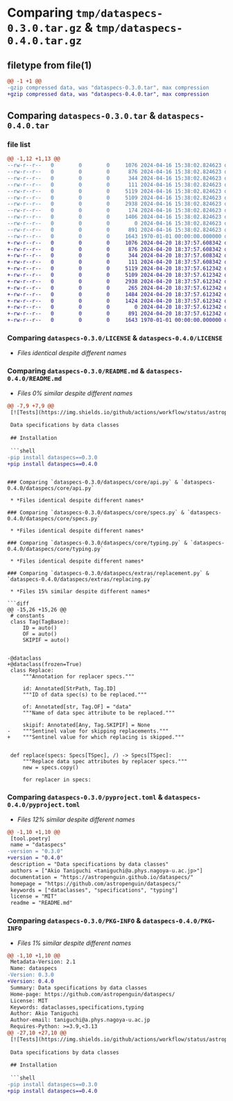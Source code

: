 # Comparing `tmp/dataspecs-0.3.0.tar.gz` & `tmp/dataspecs-0.4.0.tar.gz`

## filetype from file(1)

```diff
@@ -1 +1 @@
-gzip compressed data, was "dataspecs-0.3.0.tar", max compression
+gzip compressed data, was "dataspecs-0.4.0.tar", max compression
```

## Comparing `dataspecs-0.3.0.tar` & `dataspecs-0.4.0.tar`

### file list

```diff
@@ -1,12 +1,13 @@
--rw-r--r--   0        0        0     1076 2024-04-16 15:38:02.824623 dataspecs-0.3.0/LICENSE
--rw-r--r--   0        0        0      876 2024-04-16 15:38:02.824623 dataspecs-0.3.0/README.md
--rw-r--r--   0        0        0      344 2024-04-16 15:38:02.824623 dataspecs-0.3.0/dataspecs/__init__.py
--rw-r--r--   0        0        0      111 2024-04-16 15:38:02.824623 dataspecs-0.3.0/dataspecs/core/__init__.py
--rw-r--r--   0        0        0     5119 2024-04-16 15:38:02.824623 dataspecs-0.3.0/dataspecs/core/api.py
--rw-r--r--   0        0        0     5109 2024-04-16 15:38:02.824623 dataspecs-0.3.0/dataspecs/core/specs.py
--rw-r--r--   0        0        0     2938 2024-04-16 15:38:02.824623 dataspecs-0.3.0/dataspecs/core/typing.py
--rw-r--r--   0        0        0      174 2024-04-16 15:38:02.824623 dataspecs-0.3.0/dataspecs/extras/__init__.py
--rw-r--r--   0        0        0     1406 2024-04-16 15:38:02.824623 dataspecs-0.3.0/dataspecs/extras/replacement.py
--rw-r--r--   0        0        0        0 2024-04-16 15:38:02.824623 dataspecs-0.3.0/dataspecs/py.typed
--rw-r--r--   0        0        0      891 2024-04-16 15:38:02.824623 dataspecs-0.3.0/pyproject.toml
--rw-r--r--   0        0        0     1643 1970-01-01 00:00:00.000000 dataspecs-0.3.0/PKG-INFO
+-rw-r--r--   0        0        0     1076 2024-04-20 18:37:57.608342 dataspecs-0.4.0/LICENSE
+-rw-r--r--   0        0        0      876 2024-04-20 18:37:57.608342 dataspecs-0.4.0/README.md
+-rw-r--r--   0        0        0      344 2024-04-20 18:37:57.608342 dataspecs-0.4.0/dataspecs/__init__.py
+-rw-r--r--   0        0        0      111 2024-04-20 18:37:57.608342 dataspecs-0.4.0/dataspecs/core/__init__.py
+-rw-r--r--   0        0        0     5119 2024-04-20 18:37:57.612342 dataspecs-0.4.0/dataspecs/core/api.py
+-rw-r--r--   0        0        0     5109 2024-04-20 18:37:57.612342 dataspecs-0.4.0/dataspecs/core/specs.py
+-rw-r--r--   0        0        0     2938 2024-04-20 18:37:57.612342 dataspecs-0.4.0/dataspecs/core/typing.py
+-rw-r--r--   0        0        0      265 2024-04-20 18:37:57.612342 dataspecs-0.4.0/dataspecs/extras/__init__.py
+-rw-r--r--   0        0        0     1484 2024-04-20 18:37:57.612342 dataspecs-0.4.0/dataspecs/extras/formatting.py
+-rw-r--r--   0        0        0     1424 2024-04-20 18:37:57.612342 dataspecs-0.4.0/dataspecs/extras/replacing.py
+-rw-r--r--   0        0        0        0 2024-04-20 18:37:57.612342 dataspecs-0.4.0/dataspecs/py.typed
+-rw-r--r--   0        0        0      891 2024-04-20 18:37:57.612342 dataspecs-0.4.0/pyproject.toml
+-rw-r--r--   0        0        0     1643 1970-01-01 00:00:00.000000 dataspecs-0.4.0/PKG-INFO
```

### Comparing `dataspecs-0.3.0/LICENSE` & `dataspecs-0.4.0/LICENSE`

 * *Files identical despite different names*

### Comparing `dataspecs-0.3.0/README.md` & `dataspecs-0.4.0/README.md`

 * *Files 0% similar despite different names*

```diff
@@ -7,9 +7,9 @@
 [![Tests](https://img.shields.io/github/actions/workflow/status/astropenguin/dataspecs/tests.yaml?label=Tests&style=flat-square)](https://github.com/astropenguin/dataspecs/actions)
 
 Data specifications by data classes
 
 ## Installation
 
 ```shell
-pip install dataspecs==0.3.0
+pip install dataspecs==0.4.0
 ```
```

### Comparing `dataspecs-0.3.0/dataspecs/core/api.py` & `dataspecs-0.4.0/dataspecs/core/api.py`

 * *Files identical despite different names*

### Comparing `dataspecs-0.3.0/dataspecs/core/specs.py` & `dataspecs-0.4.0/dataspecs/core/specs.py`

 * *Files identical despite different names*

### Comparing `dataspecs-0.3.0/dataspecs/core/typing.py` & `dataspecs-0.4.0/dataspecs/core/typing.py`

 * *Files identical despite different names*

### Comparing `dataspecs-0.3.0/dataspecs/extras/replacement.py` & `dataspecs-0.4.0/dataspecs/extras/replacing.py`

 * *Files 15% similar despite different names*

```diff
@@ -15,26 +15,26 @@
 # constants
 class Tag(TagBase):
     ID = auto()
     OF = auto()
     SKIPIF = auto()
 
 
-@dataclass
+@dataclass(frozen=True)
 class Replace:
     """Annotation for replacer specs."""
 
     id: Annotated[StrPath, Tag.ID]
     """ID of data spec(s) to be replaced."""
 
     of: Annotated[str, Tag.OF] = "data"
     """Name of data spec attribute to be replaced."""
 
     skipif: Annotated[Any, Tag.SKIPIF] = None
-    """Sentinel value for skipping replacements."""
+    """Sentinel value for which replacing is skipped."""
 
 
 def replace(specs: Specs[TSpec], /) -> Specs[TSpec]:
     """Replace data spec attributes by replacer specs."""
     new = specs.copy()
 
     for replacer in specs:
```

### Comparing `dataspecs-0.3.0/pyproject.toml` & `dataspecs-0.4.0/pyproject.toml`

 * *Files 12% similar despite different names*

```diff
@@ -1,10 +1,10 @@
 [tool.poetry]
 name = "dataspecs"
-version = "0.3.0"
+version = "0.4.0"
 description = "Data specifications by data classes"
 authors = ["Akio Taniguchi <taniguchi@a.phys.nagoya-u.ac.jp>"]
 documentation = "https://astropenguin.github.io/dataspecs/"
 homepage = "https://github.com/astropenguin/dataspecs/"
 keywords = ["dataclasses", "specifications", "typing"]
 license = "MIT"
 readme = "README.md"
```

### Comparing `dataspecs-0.3.0/PKG-INFO` & `dataspecs-0.4.0/PKG-INFO`

 * *Files 1% similar despite different names*

```diff
@@ -1,10 +1,10 @@
 Metadata-Version: 2.1
 Name: dataspecs
-Version: 0.3.0
+Version: 0.4.0
 Summary: Data specifications by data classes
 Home-page: https://github.com/astropenguin/dataspecs/
 License: MIT
 Keywords: dataclasses,specifications,typing
 Author: Akio Taniguchi
 Author-email: taniguchi@a.phys.nagoya-u.ac.jp
 Requires-Python: >=3.9,<3.13
@@ -27,10 +27,10 @@
 [![Tests](https://img.shields.io/github/actions/workflow/status/astropenguin/dataspecs/tests.yaml?label=Tests&style=flat-square)](https://github.com/astropenguin/dataspecs/actions)
 
 Data specifications by data classes
 
 ## Installation
 
 ```shell
-pip install dataspecs==0.3.0
+pip install dataspecs==0.4.0
 ```
```

